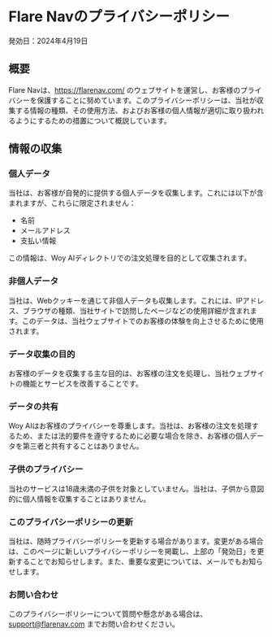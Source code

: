 # Flare Navのプライバシーポリシー

発効日：2024年4月19日

## 概要
Flare Navは、https://flarenav.com/ のウェブサイトを運営し、お客様のプライバシーを保護することに努めています。このプライバシーポリシーは、当社が収集する情報の種類、その使用方法、およびお客様の個人情報が適切に取り扱われるようにするための措置について概説しています。

## 情報の収集

### 個人データ

当社は、お客様が自発的に提供する個人データを収集します。これには以下が含まれますが、これらに限定されません：

- 名前
- メールアドレス
- 支払い情報

この情報は、Woy AIディレクトリでの注文処理を目的として収集されます。

### 非個人データ

当社は、Webクッキーを通じて非個人データも収集します。これには、IPアドレス、ブラウザの種類、当社サイトで訪問したページなどの使用詳細が含まれます。このデータは、当社ウェブサイトでのお客様の体験を向上させるために使用されます。

### データ収集の目的

お客様のデータを収集する主な目的は、お客様の注文を処理し、当社ウェブサイトの機能とサービスを改善することです。

### データの共有

Woy AIはお客様のプライバシーを尊重します。当社は、お客様の注文を処理するため、または法的要件を遵守するために必要な場合を除き、お客様の個人データを第三者と共有することはありません。

### 子供のプライバシー

当社のサービスは18歳未満の子供を対象としていません。当社は、子供から意図的に個人情報を収集することはありません。

### このプライバシーポリシーの更新

当社は、随時プライバシーポリシーを更新する場合があります。変更がある場合は、このページに新しいプライバシーポリシーを掲載し、上部の「発効日」を更新することでお知らせします。また、重要な変更については、メールでもお知らせします。

### お問い合わせ

このプライバシーポリシーについて質問や懸念がある場合は、support@flarenav.com までお問い合わせください。
